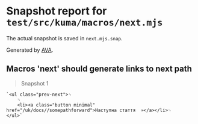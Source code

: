 # Snapshot report for `test/src/kuma/macros/next.mjs`

The actual snapshot is saved in `next.mjs.snap`.

Generated by [AVA](https://avajs.dev).

## Macros 'next' should generate links to next path

> Snapshot 1

    `<ul class="prev-next">␊
        ␊
        <li><a class="button minimal" href="/uk/docs//somepathforward">Наступна стаття  »</a></li>␊
    </ul>`
